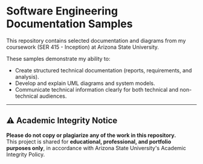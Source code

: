 # Software Engineering Documentation Samples  
This repository contains selected documentation and diagrams from my coursework (SER 415 - Inception) at Arizona State University.  

These samples demonstrate my ability to:  
- Create structured technical documentation (reports, requirements, and analysis).  
- Develop and explain UML diagrams and system models.  
- Communicate technical information clearly for both technical and non-technical audiences.  
---

## ⚠️ Academic Integrity Notice

**Please do not copy or plagiarize any of the work in this repository.**  
This project is shared for **educational, professional, and portfolio purposes only**, in accordance with Arizona State University's Academic Integrity Policy.
